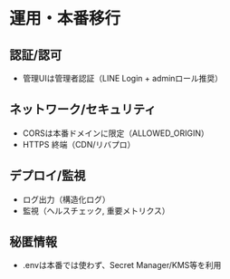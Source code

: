 # 運用・本番移行

## 認証/認可
- 管理UIは管理者認証（LINE Login + adminロール推奨）

## ネットワーク/セキュリティ
- CORSは本番ドメインに限定（ALLOWED_ORIGIN）
- HTTPS 終端（CDN/リバプロ）

## デプロイ/監視
- ログ出力（構造化ログ）
- 監視（ヘルスチェック, 重要メトリクス）

## 秘匿情報
- .envは本番では使わず、Secret Manager/KMS等を利用
